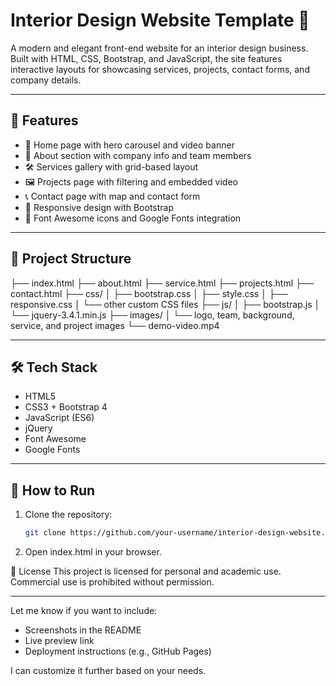 # Interior Design Website Template 💠

A modern and elegant front-end website for an interior design business. Built with HTML, CSS, Bootstrap, and JavaScript, the site features interactive layouts for showcasing services, projects, contact forms, and company details.

---

## 📌 Features

- 🎯 Home page with hero carousel and video banner
- 🧠 About section with company info and team members
- 🛠️ Services gallery with grid-based layout
- 🖼️ Projects page with filtering and embedded video
- 📞 Contact page with map and contact form
- 📱 Responsive design with Bootstrap
- 🎨 Font Awesome icons and Google Fonts integration

---

## 📂 Project Structure

├── index.html
├── about.html
├── service.html
├── projects.html
├── contact.html
├── css/
│ ├── bootstrap.css
│ ├── style.css
│ ├── responsive.css
│ └── other custom CSS files
├── js/
│ ├── bootstrap.js
│ └── jquery-3.4.1.min.js
├── images/
│ └── logo, team, background, service, and project images
└── demo-video.mp4


---

## 🛠️ Tech Stack

- HTML5
- CSS3 + Bootstrap 4
- JavaScript (ES6)
- jQuery
- Font Awesome
- Google Fonts

---

## 🚀 How to Run

1. Clone the repository:
   ```bash
   git clone https://github.com/your-username/interior-design-website.git
2. Open index.html in your browser.

📄 License
This project is licensed for personal and academic use. Commercial use is prohibited without permission.

---

Let me know if you want to include:
- Screenshots in the README
- Live preview link
- Deployment instructions (e.g., GitHub Pages)

I can customize it further based on your needs.
